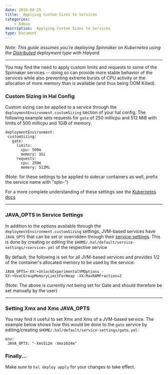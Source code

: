 ```yaml
---
date: 2018-09-25
title:  Applying Custom Sizes to Services
categories:
    - Admin
description:  Applying Custom Sizes to Services
type: Document
---
```


_Note: This guide assumes you're deploying Spinnaker on Kubernetes using the [Distributed](https://www.spinnaker.io/setup/install/environment/#distributed-installation) deployment type with Halyard._
 ***
 You may find the need to apply custom limits and requests to some of the Spinnaker services -- doing so can provide more stable behavior of the services while also preventing extreme bursts of CPU activity or the allocation of more memory than is available (and thus being OOM Killed).

 ### Custom Sizing in Hal Config
 Custom sizing can be applied to a service through the `deploymentEnvironment.customSizing` section of your hal config. The following example sets requests for `gate` of 250 millicpu and 512 MiB with limits of 500 millicpu and 1GiB of memory.
 ```
 deploymentEnvironment:
  customSizing:
    gate:
      limits:
        cpu: 500m
        memory: 1Gi
      requests:
        cpu: 250m
        memory: 512Mi
```
 (Note: for these settings to be applied to sidecar containers as well, prefix the service name with "spin-")

 For a more complete understanding of these settings see the [Kubernetes docs](https://kubernetes.io/docs/concepts/configuration/manage-compute-resources-container/)
 
 *** 
 ### JAVA_OPTS in Service Settings
 In addition to the options available through the `deploymentEnvironment.customSizing` settings, JVM-based services have `JAVA_OPTS` that can be set or overridden through their [service-settings](https://www.spinnaker.io/reference/halyard/custom/#tweakable-service-settings). This is done by creating or editing the `$HOME/.hal/default/service-settings/<service>.yml` of the respective service
  
 By default, the following is set for all JVM-based services and provides 1/2 of the container's allocated memory to be used by the service:
 ```
JAVA_OPTS=-XX:+UnlockExperimentalVMOptions -XX:+UseCGroupMemoryLimitForHeap -XX:MaxRAMFraction=2
```
(Note: The above is currently *not* being set for Gate and should therefore be set manually by the user) 
 ***
 ### Setting Xmx and Xms JAVA_OPTS
You may find it useful to set Xmx and Xms of a JVM-based service.  The example below shows how this would be done to the `gate` service by editing/creating `$HOME/.hal/default/service-settings/gate.yml`:
 ```
 env:
  JAVA_OPTS: "-Xms512m -Xmx1024m"
```
 ### Finally...
 Make sure to `hal deploy apply` for your changes to take effect.